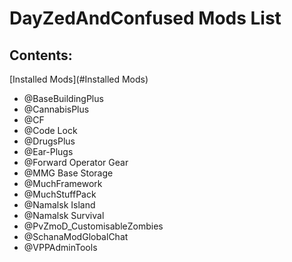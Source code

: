<!-- ======================================== ModsList.md Start ======================================== -->


<!-- ------------------------------ Intro Start ------------------------------ -->

# DayZedAndConfused Mods List

<!-- ------------------------------ Intro End ------------------------------ -->


<!-- ------------------------------ Overview Start ------------------------------ -->

## Contents:

[Installed Mods](#Installed Mods)

<!-- ------------------------------ Overview End ------------------------------ -->


<!-- ------------------------------ Installed Mods End ------------------------------ -->

  - @BaseBuildingPlus
  - @CannabisPlus
  - @CF
  - @Code Lock
  - @DrugsPlus
  - @Ear-Plugs
  - @Forward Operator Gear
  - @MMG Base Storage
  - @MuchFramework
  - @MuchStuffPack
  - @Namalsk Island
  - @Namalsk Survival
  - @PvZmoD_CustomisableZombies
  - @SchanaModGlobalChat
  - @VPPAdminTools

  <!-- ------------------------------ Installed Mods End ------------------------------ -->